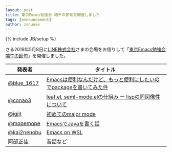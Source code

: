 ```yaml
---
layout: post
title: 東京Emacs勉強会 端午の節句を開催しました
tags: [announcement]
author: zonuexe
---
```

{% include JB/setup %}

さる<time datetime="2019-05-08T19:30:00+09:00">2019年5月8日</time>に[LINE株式会社][linecorp]さまの会場をお借りして「[東京Emacs勉強会 端午の節句][connpass]」を開催しました。

| 発表者            | 	タイトル                                                                          |
|-------------------|--------------------------------------------------------------------------------------- |
| [@blue_1617]	  | [Emacsは便利なんだけど、もっと便利にしたいのでpackageを書いてみた件][emacs-benri]	 |
| [@conao3]	     | [leaf.el, seml-mode.elの仕組み ー lispの同図像性について][leaf]                       |
| [@igjit]	      | [初めてのmajor mode][major-mode]                                                      |
| [@mopemope]	   | [EmacsでJavaを書く話][emacs-java]	                                                 |
| [@kai2nenobu]	 | [Emacs on WSL][emacs-on-wsl]                                                          |
| 阿部正佳	      | 昔話など	                                                                          |

[@blue_1617]: https://twitter.com/blue_1617
[@conao3]: https://twitter.com/conao_3
[@igjit]: https://twitter.com/igjit
[@kai2nenobu]: https://twitter.com/kai2nenobu
[@mopemope]: https://twitter.com/mopemope
[connpass]: https://tokyo-emacs.connpass.com/event/128038/
[emacs-benri]: https://speakerdeck.com/blue0513/emacshabian-li-nandakedo-motutobian-li-nisitaifalsedepackagewoshu-itemitajian
[emacs-java]: https://docs.google.com/presentation/d/e/2PACX-1vTNlccnuRo9bRP9_SGLariJxb95GyOmxI6UxAQpxkHxvQM_psqvsMzv5JOosikbGc1lOSe5qCUOfIZH/pub
[emacs-on-wsl]: https://www.slideshare.net/kai2nenobu/emacs-on-wsl
[leaf]: https://www.slideshare.net/naoyayamashita1024/lisp-144486417
[linecorp]: https://linecorp.com/ja/
[major-mode]: https://igjit.github.io/slides/2019/05/major-mode/
